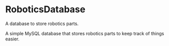 # RoboticsDatabase
A database to store robotics parts.

A simple MySQL database that stores robotics parts to keep track of things easier.
